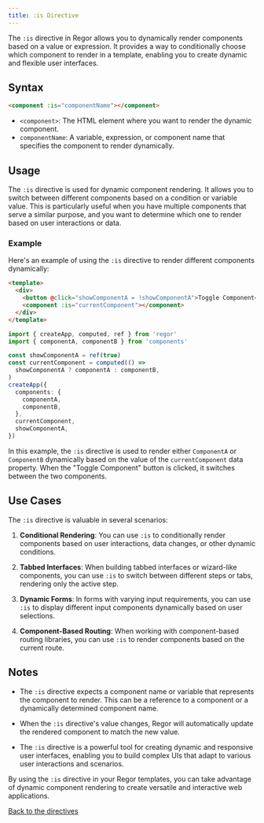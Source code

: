 ```yaml
---
title: :is Directive
---
```



The `:is` directive in Regor allows you to dynamically render components based on a value or expression. It provides a way to conditionally choose which component to render in a template, enabling you to create dynamic and flexible user interfaces.

## Syntax

```html
<component :is="componentName"></component>
```

- `<component>`: The HTML element where you want to render the dynamic component.
- `componentName`: A variable, expression, or component name that specifies the component to render dynamically.

## Usage

The `:is` directive is used for dynamic component rendering. It allows you to switch between different components based on a condition or variable value. This is particularly useful when you have multiple components that serve a similar purpose, and you want to determine which one to render based on user interactions or data.

### Example

Here's an example of using the `:is` directive to render different components dynamically:

```html
<template>
  <div>
    <button @click="showComponentA = !showComponentA">Toggle Component</button>
    <component :is="currentComponent"></component>
  </div>
</template>
```

```ts
import { createApp, computed, ref } from 'regor'
import { componentA, componentB } from 'components'

const showComponentA = ref(true)
const currentComponent = computed(() =>
  showComponentA ? componentA : componentB,
)
createApp({
  components: {
    componentA,
    componentB,
  },
  currentComponent,
  showComponentA,
})
```

In this example, the `:is` directive is used to render either `ComponentA` or `ComponentB` dynamically based on the value of the `currentComponent` data property. When the "Toggle Component" button is clicked, it switches between the two components.

## Use Cases

The `:is` directive is valuable in several scenarios:

1. **Conditional Rendering**: You can use `:is` to conditionally render components based on user interactions, data changes, or other dynamic conditions.

2. **Tabbed Interfaces**: When building tabbed interfaces or wizard-like components, you can use `:is` to switch between different steps or tabs, rendering only the active step.

3. **Dynamic Forms**: In forms with varying input requirements, you can use `:is` to display different input components dynamically based on user selections.

4. **Component-Based Routing**: When working with component-based routing libraries, you can use `:is` to render components based on the current route.

## Notes

- The `:is` directive expects a component name or variable that represents the component to render. This can be a reference to a component or a dynamically determined component name.

- When the `:is` directive's value changes, Regor will automatically update the rendered component to match the new value.

- The `:is` directive is a powerful tool for creating dynamic and responsive user interfaces, enabling you to build complex UIs that adapt to various user interactions and scenarios.

By using the `:is` directive in your Regor templates, you can take advantage of dynamic component rendering to create versatile and interactive web applications.

[Back to the directives](directives.md)
